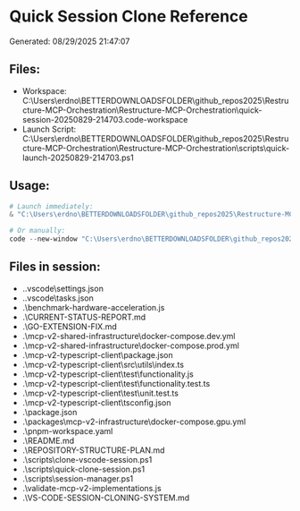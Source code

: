 # Quick Session Clone Reference
Generated: 08/29/2025 21:47:07

## Files:
- Workspace: C:\Users\erdno\BETTERDOWNLOADSFOLDER\github_repos2025\Restructure-MCP-Orchestration\Restructure-MCP-Orchestration\quick-session-20250829-214703.code-workspace
- Launch Script: C:\Users\erdno\BETTERDOWNLOADSFOLDER\github_repos2025\Restructure-MCP-Orchestration\Restructure-MCP-Orchestration\scripts\quick-launch-20250829-214703.ps1

## Usage:
```powershell
# Launch immediately:
& "C:\Users\erdno\BETTERDOWNLOADSFOLDER\github_repos2025\Restructure-MCP-Orchestration\Restructure-MCP-Orchestration\scripts\quick-launch-20250829-214703.ps1"

# Or manually:
code --new-window "C:\Users\erdno\BETTERDOWNLOADSFOLDER\github_repos2025\Restructure-MCP-Orchestration\Restructure-MCP-Orchestration\quick-session-20250829-214703.code-workspace"
```

## Files in session:
- .\.vscode\settings.json
- .\.vscode\tasks.json
- .\benchmark-hardware-acceleration.js
- .\CURRENT-STATUS-REPORT.md
- .\GO-EXTENSION-FIX.md
- .\mcp-v2-shared-infrastructure\docker-compose.dev.yml
- .\mcp-v2-shared-infrastructure\docker-compose.prod.yml
- .\mcp-v2-typescript-client\package.json
- .\mcp-v2-typescript-client\src\utils\index.ts
- .\mcp-v2-typescript-client\test\functionality.js
- .\mcp-v2-typescript-client\test\functionality.test.ts
- .\mcp-v2-typescript-client\test\unit.test.ts
- .\mcp-v2-typescript-client\tsconfig.json
- .\package.json
- .\packages\mcp-v2-infrastructure\docker-compose.gpu.yml
- .\pnpm-workspace.yaml
- .\README.md
- .\REPOSITORY-STRUCTURE-PLAN.md
- .\scripts\clone-vscode-session.ps1
- .\scripts\quick-clone-session.ps1
- .\scripts\session-manager.ps1
- .\validate-mcp-v2-implementations.js
- .\VS-CODE-SESSION-CLONING-SYSTEM.md

